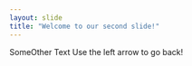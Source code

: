 ```yaml
---
layout: slide
title: "Welcome to our second slide!"
---
```

SomeOther Text
Use the left arrow to go back!
